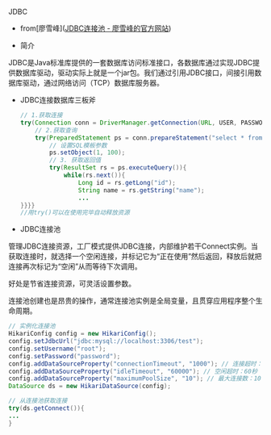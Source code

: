 JDBC

- from[廖雪峰]([JDBC连接池 - 廖雪峰的官方网站](https://www.liaoxuefeng.com/wiki/1252599548343744/1321748528103458))

- 简介

JDBC是Java标准库提供的一套数据库访问标准接口，各数据库通过实现JDBC提供数据库驱动，驱动实际上就是一个jar包。我们通过引用JDBC接口，间接引用数据库驱动，通过网络访问（TCP）数据库服务器。

- JDBC连接数据库三板斧
  
  ```java
  // 1.获取连接
  try(Connection conn = DriverManager.getConnection(URL, USER, PASSWORD)) {
      // 2.获取查询
      try(PreparedStatement ps = conn.prepareStatement("select * from tb where grade = ?")){
          // 设置SQL模板参数
          ps.setObject(1, 100);
          // 3. 获取返回值
          try(ResultSet rs = ps.executeQuery()){
              while(rs.next()){
                  Long id = rs.getLong("id");
                  String name = rs.getString("name");
                  ...
  }}}}
  //用try()可以在使用完毕自动释放资源
  ```

- JDBC连接池

管理JDBC连接资源，工厂模式提供JDBC连接，内部维护若干Connect实例。当获取连接时，就选择一个空闲连接，并标记它为“正在使用”然后返回，释放后就把连接再次标记为“空闲”从而等待下次调用。

好处是节省连接资源，可灵活设置参数。

连接池创建也是昂贵的操作，通常连接池实例是全局变量，且贯穿应用程序整个生命周期。

```java
// 实例化连接池
HikariConfig config = new HikariConfig();
config.setJdbcUrl("jdbc:mysql://localhost:3306/test");
config.setUsername("root");
config.setPassword("password");
config.addDataSourceProperty("connectionTimeout", "1000"); // 连接超时：1秒
config.addDataSourceProperty("idleTimeout", "60000"); // 空闲超时：60秒
config.addDataSourceProperty("maximumPoolSize", "10"); // 最大连接数：10
DataSource ds = new HikariDataSource(config);

// 从连接池获取连接
try(ds.getConnect()){
...
}
```
